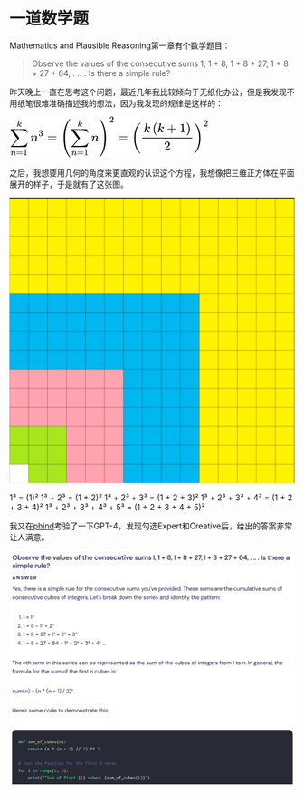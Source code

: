 # 一道数学题

Mathematics and Plausible Reasoning第一章有个数学题目：

>Observe the values of the consecutive sums
>1,
>1 + 8,
>1 + 8 + 27,
>1 + 8 + 27 + 64,
>. .. .
>Is there a simple rule?

昨天晚上一直在思考这个问题，最近几年我比较倾向于无纸化办公，但是我发现不用纸笔很难准确描述我的想法，因为我发现的规律是这样的：

![](../image/2023-04-15-A-Math-Problem/latex.png)

之后，我想要用几何的角度来更直观的认识这个方程，我想像把三维正方体在平面展开的样子，于是就有了这张图。

![](../image/2023-04-15-A-Math-Problem/geo.png)

1³ = (1)²
1³ + 2³ = (1 + 2)²
1³ + 2³ + 3³ = (1 + 2 + 3)²
1³ + 2³ + 3³ + 4³ = (1 + 2 + 3 + 4)²
1³ + 2³ + 3³ + 4³ + 5³ = (1 + 2 + 3 + 4 + 5)²

我又在[phind](https://www.phind.com)考验了一下GPT-4，发现勾选Expert和Creative后，给出的答案非常让人满意。

![](../image/2023-04-15-A-Math-Problem/gpt_solution.png)

